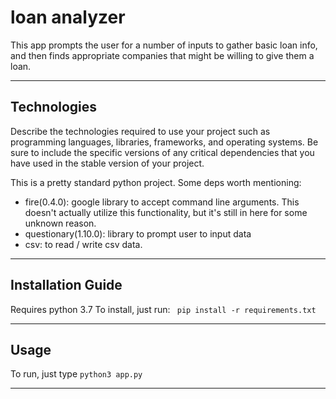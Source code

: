 # loan analyzer
This app prompts the user for a number of inputs to gather basic loan info, and then finds appropriate companies that might be willing to give them a loan.



---

## Technologies

Describe the technologies required to use your project such as programming languages, libraries, frameworks, and operating systems. Be sure to include the specific versions of any critical dependencies that you have used in the stable version of your project.

This is a pretty standard python project. Some deps worth mentioning:  
- fire(0.4.0): google library to accept command line arguments. This doesn't actually utilize this functionality,
           but it's still in here for some unknown reason.  
- questionary(1.10.0): library to prompt user to input data  
- csv: to read / write csv data.  

---

## Installation Guide  

   Requires python 3.7 
   To install, just run: ` pip install -r requirements.txt` 
   
   
---

## Usage

   To run, just type `python3 app.py`

---
